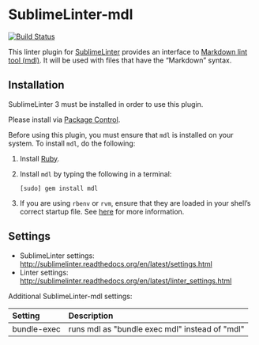 # SublimeLinter-mdl

[![Build Status](https://travis-ci.org/SublimeLinter/SublimeLinter-mdl.svg?branch=master)](https://travis-ci.org/SublimeLinter/SublimeLinter-mdl)

This linter plugin for [SublimeLinter](https://github.com/SublimeLinter/SublimeLinter) provides an interface to [Markdown lint tool (mdl)](https://github.com/mivok/markdownlint). It will be used with files that have the “Markdown” syntax.


## Installation
SublimeLinter 3 must be installed in order to use this plugin. 

Please install via [Package Control](https://sublime.wbond.net/installation).

Before using this plugin, you must ensure that `mdl` is installed on your system. To install `mdl`, do the following:

1. Install [Ruby](http://www.ruby-lang.org).

1. Install `mdl` by typing the following in a terminal:

   ```
   [sudo] gem install mdl
   ```

1. If you are using `rbenv` or `rvm`, ensure that they are loaded in your shell’s correct startup file. See [here](http://sublimelinter.readthedocs.org/en/latest/troubleshooting.html#shell-startup-files) for more information.


## Settings

- SublimeLinter settings: http://sublimelinter.readthedocs.org/en/latest/settings.html
- Linter settings: http://sublimelinter.readthedocs.org/en/latest/linter_settings.html

Additional SublimeLinter-mdl settings:

|Setting|Description|
|:------|:----------|
|bundle-exec|runs mdl as "bundle exec mdl" instead of "mdl"|
